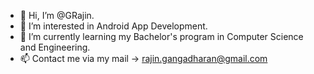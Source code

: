 - 👋 Hi, I’m @GRajin.
- 👀 I’m interested in Android App Development.
- 🌱 I’m currently learning my Bachelor's program in Computer Science and Engineering.
- 📫 Contact me via my mail -> rajin.gangadharan@gmail.com

<!---
GRajin/GRajin is a ✨ special ✨ repository because its `README.md` (this file) appears on your GitHub profile.
You can click the Preview link to take a look at your changes.
--->
